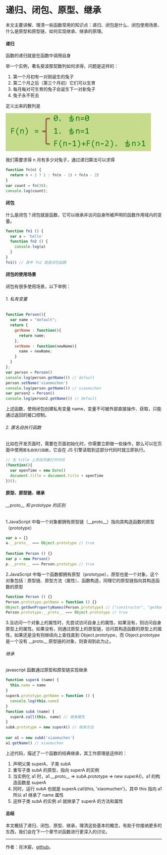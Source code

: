 # 递归、闭包、原型、继承

本文主要讲解、理清一些函数常用的知识点：递归、闭包是什么、闭包使用场景、什么是原型和原型链、如何实现继承、继承的原理。

#### 递归

函数的递归就是在函数中调用自身

举一个实例，著名斐波那契数列如何求得，问题是这样的：

1. 第一个月初有一对刚诞生的兔子
2. 第二个月之后（第三个月初）它们可以生育
3. 每月每对可生育的兔子会诞生下一对新兔子
4. 兔子永不死去

定义出来的数列是

![](../assets/2017_10_01.jpg)

我们需要求得 n 月有多少对兔子，通过递归算法可以求得

``` javascript
function fn(n) {
  return n < 2 ? 1 : fn(n - 1) + fn(n - 2)
}
var count = fn(30);
console.log(count);
```

#### 闭包

什么是闭包？闭包就是函数，它可以继承并访问自身所被声明的函数作用域内的变量。

``` javaScript
function fn1 () {
  var a = 'hello'
  function fn2 () {
    console.log(a)
  }
}
fn1() // 其中 fn2 就是闭包函数
```

#### 闭包的使用场景

闭包有很多使用场景，以下举例：

###### 1. 私有变量

``` javascript
function Person(){    
  var name = "default";       
  return {    
    getName : function(){    
      return name;    
    },    
  	setName : function(newName){    
      name = newName;    
    }    
  }    
};
var person = Person()
console.log(person.getName()) // default
person.setName('xiaomuchen')
console.log(person.getName()) // xiaomuchen
var person2 = Person()
console.log(person2.getName()) // default
```

上述函数，使用闭包创建私有变量 name，变量不可被外部直接操作、获取，只能通过返回的接口控制。


###### 2. 匿名自执行函数

比如在开发页面时，需要在页面初始化时，你需要立即做一些操作，那么可以在页面中使用`匿名自执行函数`，它会在 JS 引擎读取到这部分代码时就立即执行。

``` javascript
// 在 title 上添加页面打开时间
(function(){
  var openTime = new Date()
  document.title = document.title + openTime
})();  
```

#### 原型、原型链、继承

###### \_\_proto\_\_ 和 prototype 的区别

1.JavaScript 中每一个对象都拥有原型链（\_\_proto\_\_）指向其构造函数的原型（prototype）

```javascript
var a = {}
a.__proto__ === Object.prototype // true

function Person () {}
var p = new Person()
p.__proto__ === Person.prototype // true
```

2.JavaScript 中每一个函数都拥有原型（prototype），原型也是一个对象，这个对象包括：原型链、原型方法（属性）、函数构造，同理它的原型链指向其构造函数的原型

```javascript
function Person () {}
Person.prototype.getName = function () {}
Object.getOwnPropertyNames(Person.prototype) // ["constructor", "getName"]
Person.prototype.__proto__ === Object.prototype // true
```

3.当访问一个对象上的属性时，先尝试访问自身上的属性，如果没有，则访问自身原型上的属性。如果没有，则通过原型上的原型链，访问其构造函数的原型上的属性，如果还是没有则继续向上查找直到 Object.prototype，而 Object.prototype 是一个没有 \_\_proto\_\_ 原型链的对象，则查询到此为止。

###### 继承

javascript 函数通过原型和原型链实现继承

``` javascript
function superA (name) {
  this.name = name
}
superA.prototype.getName = function () {
  console.log(this.name)
}
function subA (name) {
  superA.call(this, name) // 继承属性
}
subA.prototype = new superA() // 继承方法

var a1 = new subA('xiaomuchen')
a1.getName() // xiaomuchen
```

上述代码，描述了一个函数的经典继承，其工作原理是这样的：

1. 声明父类 superA、子类 subA
2. 重写子类 subA 的原型，指向 superA 的实例
3. 当实例化 a1 时，a1.\_\_proto\_\_ => subA.prototype => new superA()，a1 的构造函数是 superA
4. 同时，运行 subA 也就是 superA.call(this, 'xiaomuchen')，其中 this 指向 a1 所以 a1 继承了 name 属性
5. 这样子类 subA 的实例 a1 就继承了 superA 的方法和属性

#### 总结

本文概括了递归、闭包、原型、继承，理清这些基本的概念，有助于你接纳更多的东西，我们会在下一个章节对函数进行更深入的讨论。

------

作者：肖沐宸，[github](https://github.com/cheogo/learn-javascript)。